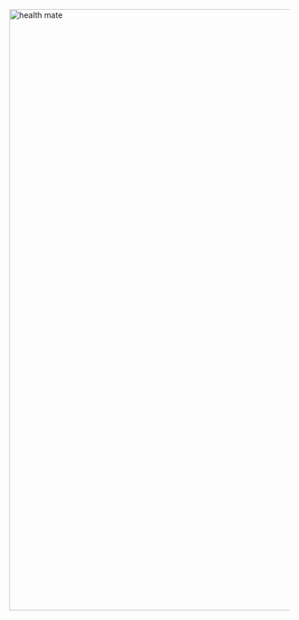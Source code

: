 <img width="1920" height="1080" alt="health mate" src="https://github.com/user-attachments/assets/0245baf9-8a55-4464-b1ef-d1660b3aeac9" />
